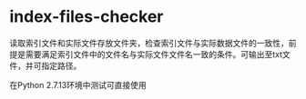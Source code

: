 # index-files-checker
读取索引文件和实际文件存放文件夹，检查索引文件与实际数据文件的一致性，前提是需要满足索引文件中的文件名与实际文件文件名一致的条件。可输出至txt文件，并可指定路径。

在Python 2.7.13环境中测试可直接使用

